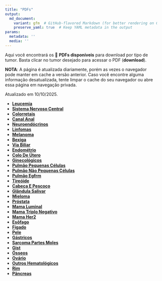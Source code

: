 ```yaml
---
title: "PDFs"
output: 
  md_document:
    variant: gfm  # GitHub-flavored Markdown (for better rendering on GitHub)
    preserve_yaml: true  # Keep YAML metadata in the output
params:
  metadata: ''
  media: ''
---
```


<script async src="https://scripts.simpleanalyticscdn.com/latest.js"></script>

Aqui você encontrará os 📝 **PDFs disponíveis** para download por tipo
de tumor. Basta clicar no tumor desejado para acessar o PDF
(**download**).

**NOTA**: A página é atualizada diariamente, porém as vezes o navegador
pode manter em cache a versão anterior. Caso você encontre alguma
informação desatualizada, tente limpar o cache do seu navegador ou abre
essa página em navegação privada.

Atualizado em 10/10/2025.

- [**Leucemia**](https://coeoralmeds-e768.restdb.io/media/68e896f40d20f72500029d9e?download=true)
- [**Sistema Nervoso
  Central**](https://coeoralmeds-e768.restdb.io/media/68e896f50d20f72500029da1?download=true)
- [**Colorretais**](https://coeoralmeds-e768.restdb.io/media/68e896f80d20f72500029da7?download=true)
- [**Canal
  Anal**](https://coeoralmeds-e768.restdb.io/media/68e896f90d20f72500029da9?download=true)
- [**Neuroendócrinos**](https://coeoralmeds-e768.restdb.io/media/68e896fa0d20f72500029dab?download=true)
- [**Linfomas**](https://coeoralmeds-e768.restdb.io/media/68e896fc0d20f72500029dad?download=true)
- [**Melanoma**](https://coeoralmeds-e768.restdb.io/media/68e896fd0d20f72500029daf?download=true)
- [**Bexiga**](https://coeoralmeds-e768.restdb.io/media/68e896fe0d20f72500029db0?download=true)
- [**Via
  Biliar**](https://coeoralmeds-e768.restdb.io/media/68e896ff0d20f72500029db2?download=true)
- [**Endométrio**](https://coeoralmeds-e768.restdb.io/media/68e897010d20f72500029db4?download=true)
- [**Colo De
  Útero**](https://coeoralmeds-e768.restdb.io/media/68e897020d20f72500029db6?download=true)
- [**Ginecológicos**](https://coeoralmeds-e768.restdb.io/media/68e897030d20f72500029db8?download=true)
- [**Pulmão Pequenas
  Células**](https://coeoralmeds-e768.restdb.io/media/68e897040d20f72500029dbb?download=true)
- [**Pulmão Não Pequenas
  Células**](https://coeoralmeds-e768.restdb.io/media/68e897060d20f72500029dbd?download=true)
- [**Pulmão
  Egfrm**](https://coeoralmeds-e768.restdb.io/media/68e897070d20f72500029dbf?download=true)
- [**Tireóide**](https://coeoralmeds-e768.restdb.io/media/68e897090d20f72500029dc7?download=true)
- [**Cabeça E
  Pescoço**](https://coeoralmeds-e768.restdb.io/media/68e8970b0d20f72500029dc8?download=true)
- [**Glândula
  Salivar**](https://coeoralmeds-e768.restdb.io/media/68e8970c0d20f72500029dca?download=true)
- [**Mieloma**](https://coeoralmeds-e768.restdb.io/media/68e8970d0d20f72500029dcd?download=true)
- [**Próstata**](https://coeoralmeds-e768.restdb.io/media/68e8970f0d20f72500029dcf?download=true)
- [**Mama
  Luminal**](https://coeoralmeds-e768.restdb.io/media/68e897110d20f72500029dd3?download=true)
- [**Mama Triplo
  Negativo**](https://coeoralmeds-e768.restdb.io/media/68e897130d20f72500029dd5?download=true)
- [**Mama
  Her2**](https://coeoralmeds-e768.restdb.io/media/68e897140d20f72500029dd7?download=true)
- [**Esôfago**](https://coeoralmeds-e768.restdb.io/media/68e897160d20f72500029dd9?download=true)
- [**Fígado**](https://coeoralmeds-e768.restdb.io/media/68e897170d20f72500029ddb?download=true)
- [**Pele**](https://coeoralmeds-e768.restdb.io/media/68e897180d20f72500029ddd?download=true)
- [**Gástricos**](https://coeoralmeds-e768.restdb.io/media/68e8971a0d20f72500029ddf?download=true)
- [**Sarcoma Partes
  Moles**](https://coeoralmeds-e768.restdb.io/media/68e8971b0d20f72500029de1?download=true)
- [**Gist**](https://coeoralmeds-e768.restdb.io/media/68e8971d0d20f72500029de3?download=true)
- [**Ósseos**](https://coeoralmeds-e768.restdb.io/media/68e8971e0d20f72500029de5?download=true)
- [**Ovário**](https://coeoralmeds-e768.restdb.io/media/68e8971f0d20f72500029de7?download=true)
- [**Outros
  Hematológicos**](https://coeoralmeds-e768.restdb.io/media/68e897200d20f72500029de9?download=true)
- [**Rim**](https://coeoralmeds-e768.restdb.io/media/68e897220d20f72500029dea?download=true)
- [**Pâncreas**](https://coeoralmeds-e768.restdb.io/media/68e897230d20f72500029ded?download=true)
